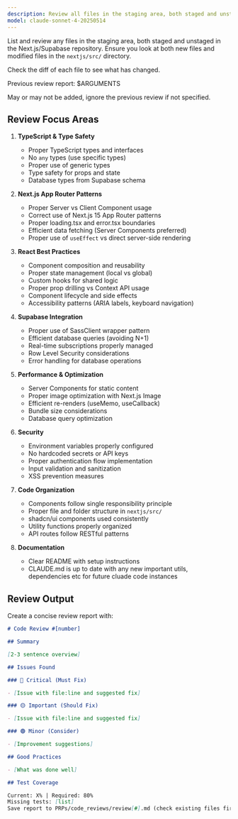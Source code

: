 ```yaml
---
description: Review all files in the staging area, both staged and unstaged changes
model: claude-sonnet-4-20250514
---
```


List and review any files in the staging area, both staged and unstaged in the Next.js/Supabase repository.
Ensure you look at both new files and modified files in the `nextjs/src/` directory.

Check the diff of each file to see what has changed.

Previous review report: $ARGUMENTS

May or may not be added, ignore the previous review if not specified.

## Review Focus Areas

1. **TypeScript & Type Safety**

   - Proper TypeScript types and interfaces
   - No `any` types (use specific types)
   - Proper use of generic types
   - Type safety for props and state
   - Database types from Supabase schema

2. **Next.js App Router Patterns**

   - Proper Server vs Client Component usage
   - Correct use of Next.js 15 App Router patterns
   - Proper loading.tsx and error.tsx boundaries
   - Efficient data fetching (Server Components preferred)
   - Proper use of `useEffect` vs direct server-side rendering

3. **React Best Practices**

   - Component composition and reusability
   - Proper state management (local vs global)
   - Custom hooks for shared logic
   - Proper prop drilling vs Context API usage
   - Component lifecycle and side effects
   - Accessibility patterns (ARIA labels, keyboard navigation)

4. **Supabase Integration**

   - Proper use of SassClient wrapper pattern
   - Efficient database queries (avoiding N+1)
   - Real-time subscriptions properly managed
   - Row Level Security considerations
   - Error handling for database operations

5. **Performance & Optimization**

   - Server Components for static content
   - Proper image optimization with Next.js Image
   - Efficient re-renders (useMemo, useCallback)
   - Bundle size considerations
   - Database query optimization

6. **Security**

   - Environment variables properly configured
   - No hardcoded secrets or API keys
   - Proper authentication flow implementation
   - Input validation and sanitization
   - XSS prevention measures

7. **Code Organization**

   - Components follow single responsibility principle
   - Proper file and folder structure in `nextjs/src/`
   - shadcn/ui components used consistently
   - Utility functions properly organized
   - API routes follow RESTful patterns

8. **Documentation**
   - Clear README with setup instructions
   - CLAUDE.md is up to date with any new important utils, dependencies etc for future cluade code instances

## Review Output

Create a concise review report with:

```markdown
# Code Review #[number]

## Summary

[2-3 sentence overview]

## Issues Found

### 🔴 Critical (Must Fix)

- [Issue with file:line and suggested fix]

### 🟡 Important (Should Fix)

- [Issue with file:line and suggested fix]

### 🟢 Minor (Consider)

- [Improvement suggestions]

## Good Practices

- [What was done well]

## Test Coverage

Current: X% | Required: 80%
Missing tests: [list]
Save report to PRPs/code_reviews/review[#].md (check existing files first)
```
